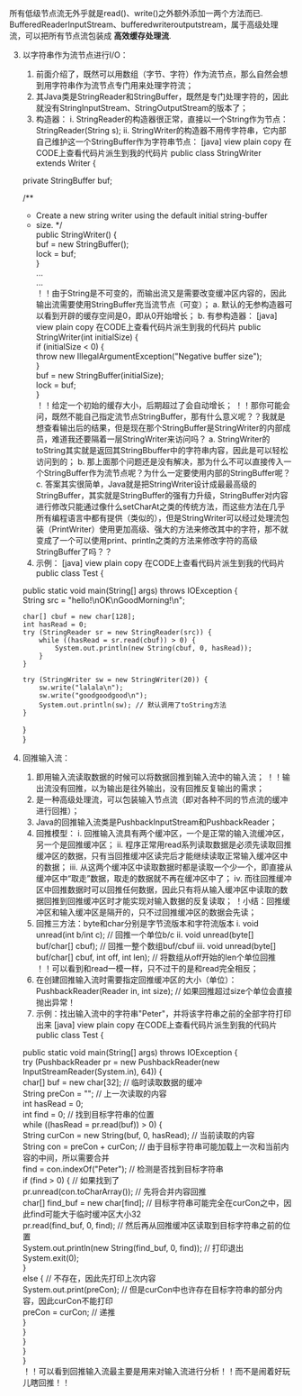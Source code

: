 所有低级节点流无外乎就是read()、write()之外额外添加一两个方法而已.
BufferedReaderInputStream、bufferedwriteroutputstream，属于高级处理流，可以把所有节点流包装成 **高效缓存处理流**.



3. 以字符串作为流节点进行I/O：
   1) 前面介绍了，既然可以用数组（字节、字符）作为流节点，那么自然会想到用字符串作为流节点专门用来处理字符流；
   2) 其Java类是StringReader和StringBuffer，既然是专门处理字符的，因此就没有StringInputStream、StringOutputStream的版本了；
   3) 构造器：
        i. StringReader的构造器很正常，直接以一个String作为节点：StringReader(String s);
        ii. StringWriter的构造器不用传字符串，它内部自己维护这一个StringBuffer作为字符串节点：
[java] view plain copy 在CODE上查看代码片派生到我的代码片
public class StringWriter extends Writer {  

   private StringBuffer buf;  

   /**
    * Create a new string writer using the default initial string-buffer
    * size.
    */  
   public StringWriter() {  
       buf = new StringBuffer();  
       lock = buf;  
   }  
...  
...  
！！由于String是不可变的，而输出流又是需要改变缓冲区内容的，因此输出流需要使用StringBuffer充当流节点（可变）；
             a. 默认的无参构造器可以看到开辟的缓存空间是0，即从0开始增长；
             b. 有参构造器：
[java] view plain copy 在CODE上查看代码片派生到我的代码片
public StringWriter(int initialSize) {  
   if (initialSize < 0) {  
       throw new IllegalArgumentException("Negative buffer size");  
   }  
   buf = new StringBuffer(initialSize);  
   lock = buf;  
}  
！！给定一个初始的缓存大小，后期超过了会自动增长；
！！那你可能会问，既然不能自己指定流节点StringBuffer，那有什么意义呢？？我就是想查看输出后的结果，但是现在那个StringBuffer是StringWriter的内部成员，难道我还要隔着一层StringWriter来访问吗？
       a. StringWriter的toString其实就是返回其StringBbuffer中的字符串内容，因此是可以轻松访问到的；
       b. 那上面那个问题还是没有解决，那为什么不可以直接传入一个StringBuffer作为流节点呢？为什么一定要使用内部的StringBuffer呢？
       c. 答案其实很简单，Java就是把StringWriter设计成最最高级的StringBuffer，其实就是StringBuffer的强有力升级，StringBuffer对内容进行修改只能通过像什么setCharAt之类的传统方法，而这些方法在几乎所有编程语言中都有提供（类似的），但是StringWriter可以经过处理流包装（PrintWriter）使用更加高级、强大的方法来修改其中的字符，那不就变成了一个可以使用print、println之类的方法来修改字符的高级StringBuffer了吗？？
   4) 示例：
[java] view plain copy 在CODE上查看代码片派生到我的代码片
public class Test {  

   public static void main(String[] args) throws IOException {  
       String src = "hello!\nOK\nGoodMorning!\n";  

       char[] cbuf = new char[128];  
       int hasRead = 0;  
       try (StringReader sr = new StringReader(src)) {  
           while ((hasRead = sr.read(cbuf)) > 0) {  
               System.out.println(new String(cbuf, 0, hasRead));  
           }  
       }  

       try (StringWriter sw = new StringWriter(20)) {  
           sw.write("lalala\n");  
           sw.write("goodgoodgood\n");  
           System.out.println(sw); // 默认调用了toString方法  
       }  
   }  
}  


3. 回推输入流：
    1) 即用输入流读取数据的时候可以将数据回推到输入流中的输入流；
！！输出流没有回推，以为输出是往外输出，没有回推反复输出的需求；
    2) 是一种高级处理流，可以包装输入节点流（即对各种不同的节点流的缓冲进行回推）；
    3) Java的回推输入流类是PushbackInputStream和PushbackReader；
    4) 回推模型：
         i. 回推输入流具有两个缓冲区，一个是正常的输入流缓冲区，另一个是回推缓冲区；
         ii. 程序正常用read系列读取数据是必须先读取回推缓冲区的数据，只有当回推缓冲区读完后才能继续读取正常输入缓冲区中的数据；
         iii. 从这两个缓冲区中读取数据时都是读取一个少一个，即直接从缓冲区中“取走”数据，取走的数据就不再在缓冲区中了；
         iv. 而往回推缓冲区中回推数据时可以回推任何数据，因此只有将从输入缓冲区中读取的数据回推到回推缓冲区时才能实现对输入数据的反复读取；
！小结：回推缓冲区和输入缓冲区是隔开的，只不过回推缓冲区的数据会先读；
    5) 回推三方法：byte和char分别是字节流版本和字符流版本
         i. void unread(int b/int c);  // 回推一个单位b/c
         ii. void unread(byte[] buf/char[] cbuf);  // 回推一整个数组buf/cbuf
         iii. void unread(byte[] buf/char[] cbuf, int off, int len);  // 将数组从off开始的len个单位回推
！！可以看到和read一模一样，只不过干的是和read完全相反；
    6) 在创建回推输入流时需要指定回推缓冲区的大小（单位）：PushbackReader(Reader in, int size);  // 如果回推超过size个单位会直接抛出异常！
    6) 示例：找出输入流中的字符串"Peter"，并将该字符串之前的全部字符打印出来
[java] view plain copy 在CODE上查看代码片派生到我的代码片
public class Test {  

    public static void main(String[] args) throws IOException {  
        try (PushbackReader pr = new PushbackReader(new InputStreamReader(System.in), 64)) {  
            char[] buf = new char[32]; // 临时读取数据的缓冲  
            String preCon = ""; // 上一次读取的内容  
            int hasRead = 0;  
            int find = 0; // 找到目标字符串的位置  
            while ((hasRead = pr.read(buf)) > 0) {  
                String curCon = new String(buf, 0, hasRead); // 当前读取的内容  
                String con = preCon + curCon; // 由于目标字符串可能加载上一次和当前内容的中间，所以需要合并  
                find = con.indexOf("Peter"); // 检测是否找到目标字符串  
                if (find > 0) { // 如果找到了  
                    pr.unread(con.toCharArray()); // 先将合并内容回推  
                    char[] find_buf = new char[find]; // 目标字符串可能完全在curCon之中，因此find可能大于临时缓冲区大小32  
                    pr.read(find_buf, 0, find); // 然后再从回推缓冲区读取到目标字符串之前的位置  
                    System.out.println(new String(find_buf, 0, find)); // 打印退出  
                    System.exit(0);  
                }  
                else { // 不存在，因此先打印上次内容  
                    System.out.print(preCon); // 但是curCon中也许存在目标字符串的部分内容，因此curCon不能打印  
                    preCon = curCon; // 递推  
                }  
            }  
        }  
    }  
}  
！！可以看到回推输入流最主要是用来对输入流进行分析！！而不是闹着好玩儿瞎回推！！
